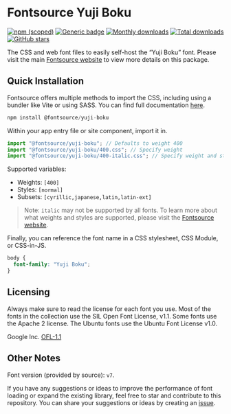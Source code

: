 # Fontsource Yuji Boku

[![npm (scoped)](https://img.shields.io/npm/v/@fontsource/yuji-boku?color=brightgreen)](https://www.npmjs.com/package/@fontsource/yuji-boku) [![Generic badge](https://img.shields.io/badge/fontsource-passing-brightgreen)](https://github.com/fontsource/fontsource) [![Monthly downloads](https://badgen.net/npm/dm/@fontsource/yuji-boku)](https://github.com/fontsource/fontsource) [![Total downloads](https://badgen.net/npm/dt/@fontsource/yuji-boku)](https://github.com/fontsource/fontsource) [![GitHub stars](https://img.shields.io/github/stars/fontsource/fontsource.svg?style=social&label=Star)](https://github.com/fontsource/fontsource/stargazers)

The CSS and web font files to easily self-host the “Yuji Boku” font. Please visit the main [Fontsource website](https://fontsource.org/fonts/yuji-boku) to view more details on this package.

## Quick Installation

Fontsource offers multiple methods to import the CSS, including using a bundler like Vite or using SASS. You can find full documentation [here](https://fontsource.org/docs/getting-started/introduction).

```javascript
npm install @fontsource/yuji-boku
```

Within your app entry file or site component, import it in.

```javascript
import "@fontsource/yuji-boku"; // Defaults to weight 400
import "@fontsource/yuji-boku/400.css"; // Specify weight
import "@fontsource/yuji-boku/400-italic.css"; // Specify weight and style
```

Supported variables:
- Weights: `[400]`
- Styles: `[normal]`
- Subsets: `[cyrillic,japanese,latin,latin-ext]`

> Note: `italic` may not be supported by all fonts. To learn more about what weights and styles are supported, please visit the [Fontsource website](https://fontsource.org/fonts/yuji-boku).

Finally, you can reference the font name in a CSS stylesheet, CSS Module, or CSS-in-JS.

```css
body {
  font-family: "Yuji Boku";
}
```

## Licensing
Always make sure to read the license for each font you use. Most of the fonts in the collection use the SIL Open Font License, v1.1. Some fonts use the Apache 2 license. The Ubuntu fonts use the Ubuntu Font License v1.0.

Google Inc.
[OFL-1.1](http://scripts.sil.org/OFL)

## Other Notes
Font version (provided by source): `v7`.

If you have any suggestions or ideas to improve the performance of font loading or expand the existing library, feel free to star and contribute to this repository. You can share your suggestions or ideas by creating an [issue](https://github.com/fontsource/fontsource/issues).